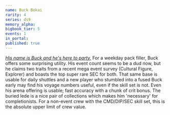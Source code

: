 ```yaml
---
name: Buck Bokai
rarity: 4
series: ds9
memory_alpha:
bigbook_tier: 5
events: 1
in_portal:
published: true
---
```


[_His name is Buck and he's here to party._](https://www.youtube.com/watch?v=ePB8ZOv--bE) For a weekday pack filler, Buck offers some surprising utility. His event count seems to be a dud now, but he claims two traits from a recent mega event survey (Cultural Figure, Explorer) and boasts the top super rare SEC for both. That same base is usable for daily shuttles and a new player who stumbled into a fused Buck early may find his voyage numbers useful, even if the skill set is not. Even his arena offering is usable; fast accuracy with a chunk of crit bonus. The buried lede is a nice pair of collections which makes him 'necessary' for completionists. For a non-event crew with the CMD/DIP/SEC skill set, this is the absolute upper limit of crew value.
